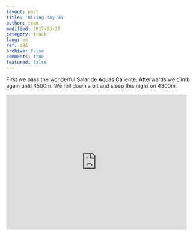 ```yaml
---   
layout: post 
title: 'Biking day 96'  
author: team 
modified: 2017-03-27
category: track 
lang: en 
ref: d96
archive: false 
comments: true 
featured: false 
--- 
```


 First we pass the wonderful Salar de Aquas Caliente. Afterwards we climb again until 4500m. We roll down a bit and sleep this night on 4300m. 

<iframe width='480' height='360' src='http://track-kit.net/maps_s3/?v=embed&track=237051.gpx' frameborder='0' allowfullscreen></iframe>